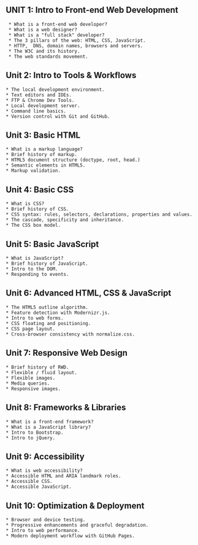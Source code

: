 ## UNIT 1: Intro to Front-end Web Development
	 * What is a front-end web developer?
	 * What is a web designer?
	 * What is a "full stack" developer?
	 * The 3 pillars of the web: HTML, CSS, JavaScript.
	 * HTTP,  DNS, domain names, browsers and servers.
	 * The W3C and its history.
	 * The web standards movement.

## Unit 2: Intro to Tools & Workflows
	* The local development environment.
	* Text editors and IDEs.
	* FTP & Chrome Dev Tools.
	* Local development server.
	* Command line basics.
	* Version control with Git and GitHub.

## Unit 3: Basic HTML
	* What is a markup language?
	* Brief history of markup.
	* HTML5 document structure (doctype, root, head.)
	* Semantic elements in HTML5.
	* Markup validation.

## Unit 4: Basic CSS
	* What is CSS?
	* Brief history of CSS.
	* CSS syntax: rules, selectors, declarations, properties and values.
	* The cascade, specificity and inheritance.
	* The CSS box model.

## Unit 5: Basic JavaScript
	* What is JavaScript?
	* Brief history of JavaScript.
	* Intro to the DOM.
	* Responding to events.

## Unit 6: Advanced HTML, CSS & JavaScript
	* The HTML5 outline algorithm.
	* Feature detection with Modernizr.js.
	* Intro to web forms.
	* CSS floating and positioning.
	* CSS page layout.
	* Cross-browser consistency with normalize.css.

## Unit 7: Responsive Web Design
	* Brief history of RWD.
	* Flexible / fluid layout.
	* Flexible images.
	* Media queries.
	* Responsive images.

## Unit 8: Frameworks & Libraries
	* What is a front-end framework?
	* What is a JavaScript library?
	* Intro to Bootstrap.
	* Intro to jQuery.

## Unit 9: Accessibility
	* What is web accessibility?
	* Accessible HTML and ARIA landmark roles.
	* Accessible CSS.
	* Accessible JavaScript.

## Unit 10: Optimization & Deployment
	* Browser and device testing.
	* Progressive enhancements and graceful degradation.
	* Intro to web performance.
	* Modern deployment workflow with GitHub Pages.

